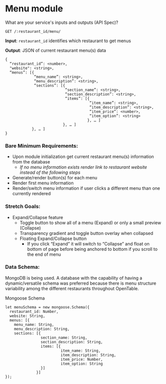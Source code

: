 # Menu module

What are your service's inputs and outputs (API Spec)?

`GET /:restaurant_id/menu/`

**Input**: `restaurant_id` identifies which restaurant to get menus

**Output**: JSON of current restaurant menu(s) data

```
{
  “restaurant_id”: <number>,
  "website": <string>,
  “menus”: [{
             “menu_name”: <string>,
             “menu_description”: <string>,
             “sections”: [{
                           “section_name”: <string>,
                           “section_description”: <string>,
                           “items”: [{
                                      “item_name”: <string>,
                                      “item_description”: <string>,
                                      “item_price”: <number>,
                                      “item_option”: <string>
                                     }, … ] 
                          }, … ]
            }, … ]
}
```

### Bare Minimum Requirements:

- Upon module initialization get current restaurant menu(s) information from the database
  - *If no menu information exists render link to restaurant website instead of the following steps*
- Generate/render button(s) for each menu
- Render first menu information
- Render/switch menu information if user clicks a different menu than one currently rendered

### Stretch Goals:

- Expand/Collapse feature
  - Toggle button to show all of a menu (Expand) or only a small preview (Collapse)
  - Transparency gradient and toggle button overlay when collapsed
  - Floating Expand/Collapse button
    - If you click “Expand” it will switch to “Collapse” and float on bottom of page before being anchored to bottom if you scroll to the end of menu

### Data Schema:
MongoDB is being used. A database with the capability of having a dynamic/versatile schema was preferred because there is menu structure variability among the different restaurants throughout OpenTable.

Mongoose Schema
```
let menuSchema = new mongoose.Schema({
  restaurant_id: Number,
  website: String,
  menus: [{
    menu_name: String,
    menu_description: String,
    sections: [{
                section_name: String,
                section_description: String,
                items: [{
                         item_name: String,
                         item_description: String,
                         item_price: Number,
                         item_option: String
                }]
              }]
});
```

